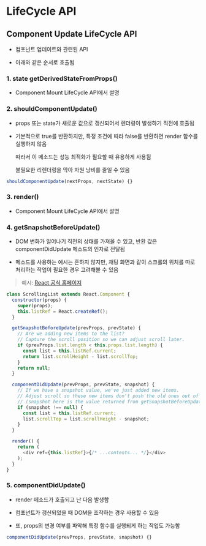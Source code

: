 # LifeCycle API

## Component Update LifeCycle API

- 컴포넌트 업데이트와 관련된 API

- 아래와 같은 순서로 호출됨

### 1. state getDerivedStateFromProps()

  - Component Mount LifeCycle API에서 설명

### 2. shouldComponentUpdate()

  - props 또는 state가 새로운 값으로 갱신되어서 렌더링이 발생하기 직전에 호출됨

  - 기본적으로 true를 반환하지만, 특정 조건에 따라 false를 반환하면 render 함수를 실행하지 않음

    따라서 이 메소드는 성능 최적화가 필요할 때 유용하게 사용됨

    불필요한 리렌더링을 막아 자원 낭비를 줄일 수 있음

  ```js
  shouldComponentUpdate(nextProps, nextState) {}
  ```

### 3. render()

  - Component Mount LifeCycle API에서 설명

### 4. getSnapshotBeforeUpdate()

  - DOM 변화가 일어나기 직전의 상태를 가져올 수 있고, 반환 값은 componentDidUpdate 메소드의 인자로 전달됨

  - 메소드를 사용하는 예시는 흔하지 않지만, 채팅 화면과 같이 스크롤의 위치를 따로 처리하는 작업이 필요한 경우 고려해볼 수 있음

  > 예시: [React 공식 홈페이지](https://ko.legacy.reactjs.org/docs/react-component.html#getsnapshotbeforeupdate)

  ```js
  class ScrollingList extends React.Component {
    constructor(props) {
      super(props);
      this.listRef = React.createRef();
    }

    getSnapshotBeforeUpdate(prevProps, prevState) {
      // Are we adding new items to the list?
      // Capture the scroll position so we can adjust scroll later.
      if (prevProps.list.length < this.props.list.length) {
        const list = this.listRef.current;
        return list.scrollHeight - list.scrollTop;
      }
      return null;
    }

    componentDidUpdate(prevProps, prevState, snapshot) {
      // If we have a snapshot value, we've just added new items.
      // Adjust scroll so these new items don't push the old ones out of view.
      // (snapshot here is the value returned from getSnapshotBeforeUpdate)
      if (snapshot !== null) {
        const list = this.listRef.current;
        list.scrollTop = list.scrollHeight - snapshot;
      }
    }

    render() {
      return (
        <div ref={this.listRef}>{/* ...contents... */}</div>
      );
    }
  }
  ```

### 5. componentDidUpdate()

  - render 메소드가 호출되고 난 다음 발생함

  - 컴포넌트가 갱신되었을 때 DOM을 조작하는 경우 사용할 수 있음

  - 또, props의 변경 여부를 파악해 특정 함수를 실행되게 하는 작업도 가능함

  ```js
  componentDidUpdate(prevProps, prevState, snapshot) {}
  ```